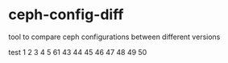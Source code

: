 # ceph-config-diff
tool to compare ceph configurations between different versions

test 1 2 3 4 5 61 43 44 45 46 47 48 49 50
